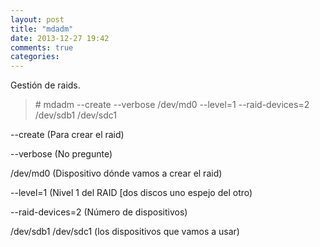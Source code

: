 ```yaml
---
layout: post
title: "mdadm"
date: 2013-12-27 19:42
comments: true
categories: 
---
```

Gestión de raids. 

>\# mdadm --create --verbose /dev/md0 --level=1 --raid-devices=2 /dev/sdb1 /dev/sdc1 

--create (Para crear el raid) 

--verbose (No pregunte) 

/dev/md0 (Dispositivo dónde vamos a crear el raid) 

--level=1 (Nivel 1 del RAID [dos discos uno espejo del otro) 

--raid-devices=2 (Número de dispositivos) 

/dev/sdb1 /dev/sdc1 (los dispositivos que vamos a usar)

